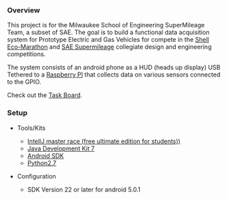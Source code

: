 ### Overview ###

This project is for the Milwaukee School of Engineering SuperMileage Team, a subset of SAE. The goal is to build a functional data acquisition system for Prototype Electric and Gas Vehicles for compete in the [Shell Eco-Marathon](http://www.shell.com/global/environment-society/ecomarathon/events/americas.html) and [SAE Supermileage](http://students.sae.org/cds/supermileage/) collegiate design and engineering competitions.

The system consists of an android phone as a HUD (heads up display) USB Tethered to a [Raspberry PI](https://www.raspberrypi.org/) that collects data on various sensors connected to the GPIO.

Check out the [Task Board](https://waffle.io/MSOE-Supermileage/DAQ).

### Setup ###

* Tools/Kits
	* [IntellJ master race (free ultimate edition for students))](http://www.jetbrains.com/idea/)
	* [Java Development Kit 7](http://www.oracle.com/technetwork/java/javase/downloads/jdk7-downloads-1880260.html)
	* [Android SDK](https://developer.android.com/sdk/index.html)
    * [Python2.7](https://docs.python.org/2/)
    
* Configuration
	* SDK Version 22 or later for android 5.0.1


